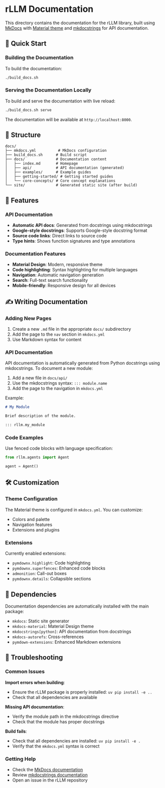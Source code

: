 # rLLM Documentation

This directory contains the documentation for the rLLM library, built using [MkDocs](https://www.mkdocs.org/) with [Material theme](https://squidfunk.github.io/mkdocs-material/) and [mkdocstrings](https://mkdocstrings.github.io/) for API documentation.

## 🚀 Quick Start

### Building the Documentation

To build the documentation:

```bash
./build_docs.sh
```

### Serving the Documentation Locally

To build and serve the documentation with live reload:

```bash
./build_docs.sh serve
```

The documentation will be available at `http://localhost:8000`.

## 📁 Structure

```
docs/
├── mkdocs.yml          # MkDocs configuration
├── build_docs.sh      # Build script
├── docs/              # Documentation content
│   ├── index.md       # Homepage
│   ├── api/           # API documentation (generated)
│   ├── examples/      # Example guides
│   ├── getting-started/ # Getting started guides
│   └── core-concepts/ # Core concept explanations
└── site/              # Generated static site (after build)
```

## 🔧 Features

### API Documentation
- **Automatic API docs**: Generated from docstrings using mkdocstrings
- **Google-style docstrings**: Supports Google-style docstring format
- **Source code links**: Direct links to source code
- **Type hints**: Shows function signatures and type annotations

### Documentation Features
- **Material Design**: Modern, responsive theme
- **Code highlighting**: Syntax highlighting for multiple languages
- **Navigation**: Automatic navigation generation
- **Search**: Full-text search functionality
- **Mobile-friendly**: Responsive design for all devices

## ✍️ Writing Documentation

### Adding New Pages
1. Create a new `.md` file in the appropriate `docs/` subdirectory
2. Add the page to the `nav` section in `mkdocs.yml`
3. Use Markdown syntax for content

### API Documentation
API documentation is automatically generated from Python docstrings using mkdocstrings. To document a new module:

1. Add a new file in `docs/api/`
2. Use the mkdocstrings syntax: `::: module.name`
3. Add the page to the navigation in `mkdocs.yml`

Example:
```markdown
# My Module

Brief description of the module.

::: rllm.my_module
```

### Code Examples
Use fenced code blocks with language specification:

```python
from rllm.agents import Agent

agent = Agent()
```

## 🛠️ Customization

### Theme Configuration
The Material theme is configured in `mkdocs.yml`. You can customize:
- Colors and palette
- Navigation features
- Extensions and plugins

### Extensions
Currently enabled extensions:
- `pymdownx.highlight`: Code highlighting
- `pymdownx.superfences`: Enhanced code blocks
- `admonition`: Call-out boxes
- `pymdownx.details`: Collapsible sections

## 📝 Dependencies

Documentation dependencies are automatically installed with the main package:
- `mkdocs`: Static site generator
- `mkdocs-material`: Material Design theme
- `mkdocstrings[python]`: API documentation from docstrings
- `mkdocs-autorefs`: Cross-references
- `pymdown-extensions`: Enhanced Markdown extensions

## 🐛 Troubleshooting

### Common Issues

**Import errors when building**:
- Ensure the rLLM package is properly installed: `uv pip install -e ..`
- Check that all dependencies are available

**Missing API documentation**:
- Verify the module path in the mkdocstrings directive
- Check that the module has proper docstrings

**Build fails**:
- Check that all dependencies are installed: `uv pip install -e .`
- Verify that the `mkdocs.yml` syntax is correct

### Getting Help
- Check the [MkDocs documentation](https://www.mkdocs.org/)
- Review [mkdocstrings documentation](https://mkdocstrings.github.io/)
- Open an issue in the rLLM repository 